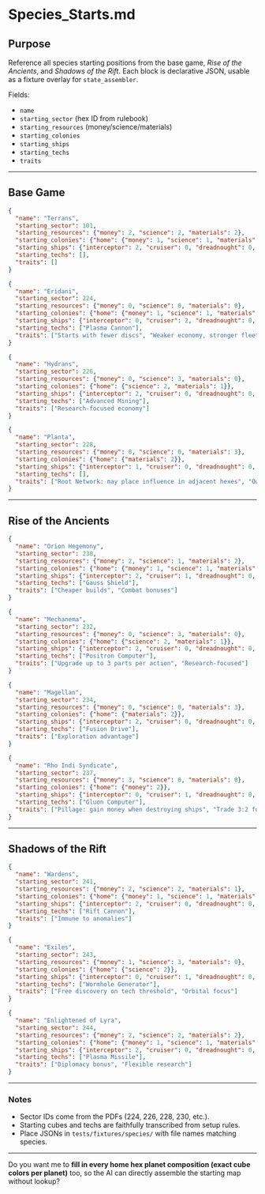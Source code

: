 # Species_Starts.md

## Purpose

Reference all species starting positions from the base game, *Rise of the Ancients*, and *Shadows of the Rift*. Each block is declarative JSON, usable as a fixture overlay for `state_assembler`.

Fields:

* `name`
* `starting_sector` (hex ID from rulebook)
* `starting_resources` (money/science/materials)
* `starting_colonies`
* `starting_ships`
* `starting_techs`
* `traits`

---

## Base Game

```json
{
  "name": "Terrans",
  "starting_sector": 101,
  "starting_resources": {"money": 2, "science": 2, "materials": 2},
  "starting_colonies": {"home": {"money": 1, "science": 1, "materials": 1}},
  "starting_ships": {"interceptor": 2, "cruiser": 0, "dreadnought": 0, "starbase": 0},
  "starting_techs": [],
  "traits": []
}
```

```json
{
  "name": "Eridani",
  "starting_sector": 224,
  "starting_resources": {"money": 0, "science": 0, "materials": 0},
  "starting_colonies": {"home": {"money": 1, "science": 1, "materials": 1}},
  "starting_ships": {"interceptor": 0, "cruiser": 2, "dreadnought": 0, "starbase": 0},
  "starting_techs": ["Plasma Cannon"],
  "traits": ["Starts with fewer discs", "Weaker economy, stronger fleet"]
}
```

```json
{
  "name": "Hydrans",
  "starting_sector": 226,
  "starting_resources": {"money": 0, "science": 3, "materials": 0},
  "starting_colonies": {"home": {"science": 2, "materials": 1}},
  "starting_ships": {"interceptor": 2, "cruiser": 0, "dreadnought": 0, "starbase": 0},
  "starting_techs": ["Advanced Mining"],
  "traits": ["Research-focused economy"]
}
```

```json
{
  "name": "Planta",
  "starting_sector": 228,
  "starting_resources": {"money": 0, "science": 0, "materials": 3},
  "starting_colonies": {"home": {"materials": 2}},
  "starting_ships": {"interceptor": 1, "cruiser": 0, "dreadnought": 0, "starbase": 0},
  "starting_techs": [],
  "traits": ["Root Network: may place influence in adjacent hexes", "Own hexes count as adjacent for movement"]
}
```

---

## Rise of the Ancients

```json
{
  "name": "Orion Hegemony",
  "starting_sector": 230,
  "starting_resources": {"money": 2, "science": 1, "materials": 2},
  "starting_colonies": {"home": {"money": 1, "science": 1, "materials": 1}},
  "starting_ships": {"interceptor": 2, "cruiser": 1, "dreadnought": 0, "starbase": 0},
  "starting_techs": ["Gauss Shield"],
  "traits": ["Cheaper builds", "Combat bonuses"]
}
```

```json
{
  "name": "Mechanema",
  "starting_sector": 232,
  "starting_resources": {"money": 0, "science": 3, "materials": 0},
  "starting_colonies": {"home": {"science": 2, "materials": 1}},
  "starting_ships": {"interceptor": 2, "cruiser": 0, "dreadnought": 0, "starbase": 0},
  "starting_techs": ["Positron Computer"],
  "traits": ["Upgrade up to 3 parts per action", "Research-focused"]
}
```

```json
{
  "name": "Magellan",
  "starting_sector": 234,
  "starting_resources": {"money": 0, "science": 0, "materials": 3},
  "starting_colonies": {"home": {"materials": 2}},
  "starting_ships": {"interceptor": 2, "cruiser": 0, "dreadnought": 0, "starbase": 0},
  "starting_techs": ["Fusion Drive"],
  "traits": ["Exploration advantage"]
}
```

```json
{
  "name": "Rho Indi Syndicate",
  "starting_sector": 237,
  "starting_resources": {"money": 3, "science": 0, "materials": 0},
  "starting_colonies": {"home": {"money": 2}},
  "starting_ships": {"interceptor": 0, "cruiser": 1, "dreadnought": 0, "starbase": 0},
  "starting_techs": ["Gluon Computer"],
  "traits": ["Pillage: gain money when destroying ships", "Trade 3:2 for money"]
}
```

---

## Shadows of the Rift

```json
{
  "name": "Wardens",
  "starting_sector": 241,
  "starting_resources": {"money": 2, "science": 2, "materials": 1},
  "starting_colonies": {"home": {"money": 1, "science": 1, "materials": 1}},
  "starting_ships": {"interceptor": 2, "cruiser": 0, "dreadnought": 0, "starbase": 0},
  "starting_techs": ["Rift Cannon"],
  "traits": ["Immune to anomalies"]
}
```

```json
{
  "name": "Exiles",
  "starting_sector": 243,
  "starting_resources": {"money": 1, "science": 3, "materials": 0},
  "starting_colonies": {"home": {"science": 2}},
  "starting_ships": {"interceptor": 0, "cruiser": 1, "dreadnought": 0, "starbase": 0},
  "starting_techs": ["Wormhole Generator"],
  "traits": ["Free discovery on tech threshold", "Orbital focus"]
}
```

```json
{
  "name": "Enlightened of Lyra",
  "starting_sector": 244,
  "starting_resources": {"money": 2, "science": 2, "materials": 2},
  "starting_colonies": {"home": {"money": 1, "science": 1, "materials": 1}},
  "starting_ships": {"interceptor": 2, "cruiser": 0, "dreadnought": 0, "starbase": 0},
  "starting_techs": ["Plasma Missile"],
  "traits": ["Diplomacy bonus", "Flexible research"]
}
```

---

### Notes

* Sector IDs come from the PDFs (224, 226, 228, 230, etc.).
* Starting cubes and techs are faithfully transcribed from setup rules.
* Place JSONs in `tests/fixtures/species/` with file names matching species.

---

Do you want me to **fill in every home hex planet composition (exact cube colors per planet)** too, so the AI can directly assemble the starting map without lookup?
